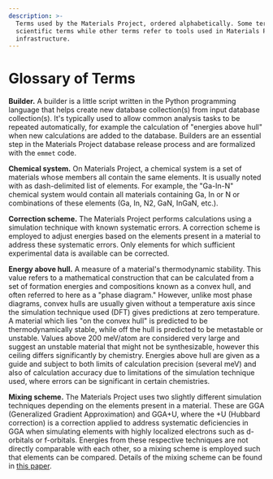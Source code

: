 ```yaml
---
description: >-
  Terms used by the Materials Project, ordered alphabetically. Some terms are
  scientific terms while other terms refer to tools used in Materials Project
  infrastructure.
---
```


# Glossary of Terms

**Builder.** A builder is a little script written in the Python programming language that helps create new database collection(s) from input database collection(s). It's typically used to allow common analysis tasks to be repeated automatically, for example the calculation of "energies above hull" when new calculations are added to the database. Builders are an essential step in the Materials Project database release process and are formalized with the `emmet` code.

**Chemical system.** On Materials Project, a chemical system is a set of materials whose members all contain the same elements. It is usually noted with as dash-delimited list of elements. For example, the "Ga-In-N" chemical system would contain all materials containing Ga, In or N or combinations of these elements (Ga, In, N2, GaN, InGaN, etc.).

**Correction scheme.** The Materials Project performs calculations using a simulation technique with known systematic errors. A correction scheme is employed to adjust energies based on the elements present in a material to address these systematic errors. Only elements for which sufficient experimental data is available can be corrected.

**Energy above hull.** A measure of a material's thermodynamic stability. This value refers to a mathematical construction that can be calculated from a set of formation energies and compositions known as a convex hull, and often referred to here as a "phase diagram." However, unlike most phase diagrams, convex hulls are usually given without a temperature axis since the simulation technique used (DFT) gives predictions at zero temperature. A material which lies "on the convex hull" is predicted to be thermodynamically stable, while off the hull is predicted to be metastable or unstable. Values above 200 meV/atom are considered very large and suggest an unstable material that might not be synthesizable, however this ceiling differs significantly by chemistry. Energies above hull are given as a guide and subject to both limits of calculation precision (several meV) and also of calculation accuracy due to limitations of the simulation technique used, where errors can be significant in certain chemistries.

**Mixing scheme.** The Materials Project uses two slightly different simulation techniques depending on the elements present in a material. These are GGA (Generalized Gradient Approximation) and GGA+U, where the +U (Hubbard correction) is a correction applied to address systematic deficiencies in GGA when simulating elements with highly localized electrons such as d-orbitals or f-orbitals. Energies from these respective techniques are not directly comparable with each other, so a mixing scheme is employed such that elements can be compared. Details of the mixing scheme can be found in [this paper](https://doi.org/10.1103/PhysRevB.84.045115).
